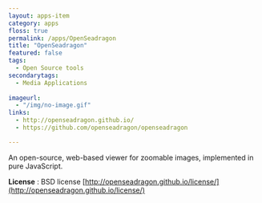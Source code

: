 ```yaml
---
layout: apps-item
category: apps
floss: true
permalink: /apps/OpenSeadragon
title: "OpenSeadragon"
featured: false
tags:
  - Open Source tools
secondarytags:
  - Media Applications
  
imageurl:
  - "/img/no-image.gif"
links:
  - http://openseadragon.github.io/
  - https://github.com/openseadragon/openseadragon

---
```

An open-source, web-based viewer for zoomable images, implemented in pure JavaScript.

**License** : BSD license [http://openseadragon.github.io/license/](http://openseadragon.github.io/license/)

